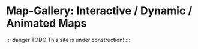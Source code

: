 # Map-Gallery: Interactive / Dynamic / Animated Maps
::: danger TODO
This site is under construction!
:::
<!--
https://www.morgenpost.de/interaktiv/

https://worldview.earthdata.nasa.gov/?v=-24.404381948047423,32.072420764526676,49.75430834840474,72.3447095227389&t=2017-08-25-T00%3A00%3A00Z&l=VIIRS_SNPP_CorrectedReflectance_TrueColor(hidden),MODIS_Aqua_CorrectedReflectance_TrueColor(hidden),MODIS_Terra_CorrectedReflectance_TrueColor,Reference_Labels(hidden),Reference_Features(hidden),Coastlines

https://pudding.cool/2018/10/city_3d/?utm_medium=website&utm_source=archdaily.com

https://www.ventusky.com/?p=6;12;1&l=radar
https://98mprice.gitlab.io/findanewvlogger/

https://www.arcanum.hu/en/mapire/

https://lebenshaltungskosten.info/en

https://endonyms.org/

https://labs.mapbox.com/bites/00267/

http://elasticterrain.xyz/#map-andes

https://www.srf.ch/news/wo-die-schweiz-waechst-und-wo-sie-schrumpft-2

https://localingual.com/

https://www.globalforestwatch.org/map

https://outrider.org/nuclear-weapons/interactive/bomb-blast/?airburst=true&bomb=3&lat=40.72&location=New%20York%2C%20New%20York%2010002%2C%20United%20States&long=-73.99

https://www.youtube.com/watch?v=h5RY3d_U03A

https://www.amapofthrones.com/

https://cocaineroutes.com/?fbclid=IwAR0AjKf-IUL62FeoGgWtZwc4R1A7i1dfMFFgLB6rkNAZzu7AZNtlqRbx-vw

https://www.nytimes.com/interactive/2014/11/04/upshot/senate-maps.html

https://www.vaguelyrudeplacesmap.com/

http://goodcitylife.org/smellymaps/index.php

https://amatelin.github.io/watercolor-travel-map/


## Map Stories

https://www.nationalgeographic.com/magazine/2018/06/the-journey-of-plastic-around-the-globe/?beta=true&utm_source=reddit.com

https://www.nationalgeographic.com/magazine/2018/03/bird-migration-interactive-maps/


## Games 
https://www.theguardian.com/cities/ng-interactive/2018/apr/27/quiz-map-world-city-soviet-cold-war-spy
-->